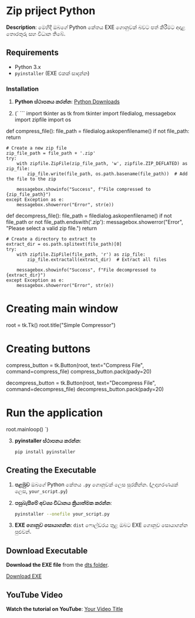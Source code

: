 # Zip priject Python

**Description**: මෙහිදී ඔබගේ Python කේතය EXE ගොනුවක් බවට පත් කිරීමට අදාළ තොරතුරු සහ විධාන තිබේ.

## Requirements

- Python 3.x
- `pyinstaller` (EXE එකක් සාදන්න)

### Installation

1. **Python ස්ථාපනය කරන්න**: [Python Downloads](https://www.python.org/downloads/)

2. (` ``` import tkinter as tk
from tkinter import filedialog, messagebox
import zipfile
import os

def compress_file():
    file_path = filedialog.askopenfilename()
    if not file_path:
        return

    # Create a new zip file
    zip_file_path = file_path + '.zip'
    try:
        with zipfile.ZipFile(zip_file_path, 'w', zipfile.ZIP_DEFLATED) as zip_file:
            zip_file.write(file_path, os.path.basename(file_path))  # Add the file to the zip

        messagebox.showinfo("Success", f"File compressed to {zip_file_path}")
    except Exception as e:
        messagebox.showerror("Error", str(e))

def decompress_file():
    file_path = filedialog.askopenfilename()
    if not file_path or not file_path.endswith('.zip'):
        messagebox.showerror("Error", "Please select a valid zip file.")
        return

    # Create a directory to extract to
    extract_dir = os.path.splitext(file_path)[0]
    try:
        with zipfile.ZipFile(file_path, 'r') as zip_file:
            zip_file.extractall(extract_dir)  # Extract all files

        messagebox.showinfo("Success", f"File decompressed to {extract_dir}")
    except Exception as e:
        messagebox.showerror("Error", str(e))

# Creating main window
root = tk.Tk()
root.title("Simple Compressor")

# Creating buttons
compress_button = tk.Button(root, text="Compress File", command=compress_file)
compress_button.pack(pady=20)

decompress_button = tk.Button(root, text="Decompress File", command=decompress_file)
decompress_button.pack(pady=20)

# Run the application
root.mainloop() `)

3. **pyinstaller ස්ථාපනය කරන්න**:
   ```bash
   pip install pyinstaller
   ```

## Creating the Executable

1. **පළමුව** ඔබගේ Python කේතය `.py` ගොනුවක් ලෙස සුරකින්න. (උදාහරණයක් ලෙස, `your_script.py`)


3. **පසුබැසීමේ අවශ්‍ය විධානය ක්‍රියාත්මක කරන්න**:
   ```bash
   pyinstaller --onefile your_script.py
   ```

4. **EXE ගොනුව සොයාගන්න**: `dist` ෆොල්ඩරය තුළ ඔබට EXE ගොනුව සොයාගන්න පුළුවන්.

## Download Executable

**Download the EXE file** from the [dts folder](./dts/).

[Download EXE](./dts/Zip.exe)

## YouTube Video

**Watch the tutorial on YouTube**: [Your Video Title](https://www.youtube.com/your_video_link)

